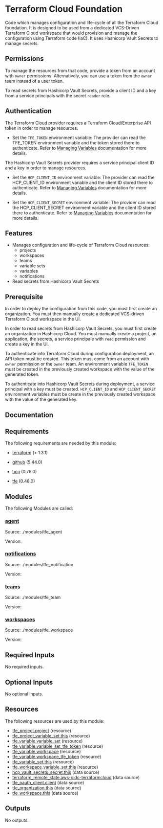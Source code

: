 <!-- BEGIN_TF_DOCS -->
# Terraform Cloud Foundation

Code which manages configuration and life-cycle of all the Terraform Cloud
foundation. It is designed to be used from a dedicated VCS-Driven Terraform
Cloud workspace that would provision and manage the configuration using
Terraform code (IaC). It uses Hashicorp Vault Secrets to manage secrets.

## Permissions

To manage the resources from that code, provide a token from an account with
`owner` permissions. Alternatively, you can use a token from the `owner` team
instead of a user token.

To read secrets from Hashicorp Vault Secrets, provide a client ID and a key
from a service principals with the secret `reader` role.

## Authentication

The Terraform Cloud provider requires a Terraform Cloud/Enterprise API token in
order to manage resources.

- Set the `TFE_TOKEN` environment variable: The provider can read the TFE\_TOKEN environment variable and the token stored there
to authenticate. Refer to [Managing Variables](https://developer.hashicorp.com/terraform/cloud-docs/workspaces/variables/managing-variables) documentation for more details.

The Hashicorp Vault Secrets provider requires a service principal client ID and
a key in order to manage resources.

- Set the `HCP_CLIENT_ID` environment variable: The provider can read the HCP\_CLIENT\_ID environment variable and the client ID stored there to authenticate. Refer to [Managing Variables](https://developer.hashicorp.com/terraform/cloud-docs/workspaces/variables/managing-variables) documentation for more details.

- Set the `HCP_CLIENT_SECRET` environment variable: The provider can read the HCP\_CLIENT\_SECRET environment variable and the client ID stored there to authenticate. Refer to [Managing Variables](https://developer.hashicorp.com/terraform/cloud-docs/workspaces/variables/managing-variables) documentation for more details.

## Features

- Manages configuration and life-cycle of Terraform Cloud resources:
  - projects
  - workspaces
  - teams
  - variable sets
  - variables
  - notifications
- Read secrets from Hashicorp Vault Secrets

## Prerequisite

In order to deploy the configuration from this code, you must first create
an organization. You must then manually create a dedicated VCS-driven
Terraform Cloud workspace in the UI.

In order to read secrets from Hashicorp Vault Secrets, you must first create
an organization in Hashicorp Cloud. You must manually create a project, an
application, the secrets, a service principale with `read` permission
and create a key in the UI.

To authenticate into Terraform Cloud during configuration deployment, an
API token must be created. This token must come from an account with `owner`
permission or the `owner` team. An environment variable `TFE_TOKEN` must be
created in the previously created workspace with the value of the generated token.

To authenticate into Hashicorp Vault Secrets during deployment, a service
principal with a key must be created. `HCP_CLIENT_ID` and `HCP_CLIENT_SECRET`
environment variables must be create in the previously created workspace with
the value of the generated key.

## Documentation

## Requirements

The following requirements are needed by this module:

- <a name="requirement_terraform"></a> [terraform](#requirement\_terraform) (> 1.3.1)

- <a name="requirement_github"></a> [github](#requirement\_github) (5.44.0)

- <a name="requirement_hcp"></a> [hcp](#requirement\_hcp) (0.76.0)

- <a name="requirement_tfe"></a> [tfe](#requirement\_tfe) (0.48.0)

## Modules

The following Modules are called:

### <a name="module_agent"></a> [agent](#module\_agent)

Source: ./modules/tfe_agent

Version:

### <a name="module_notifications"></a> [notifications](#module\_notifications)

Source: ./modules/tfe_notification


Version:

### <a name="module_teams"></a> [teams](#module\_teams)

Source: ./modules/tfe_team

Version:

### <a name="module_workspaces"></a> [workspaces](#module\_workspaces)

Source: ./modules/tfe_workspace

Version:

## Required Inputs

No required inputs.

## Optional Inputs

No optional inputs.

## Resources

The following resources are used by this module:

- [tfe_project.project](https://registry.terraform.io/providers/hashicorp/tfe/0.48.0/docs/resources/project) (resource)
- [tfe_project_variable_set.this](https://registry.terraform.io/providers/hashicorp/tfe/0.48.0/docs/resources/project_variable_set) (resource)
- [tfe_variable.variable_set](https://registry.terraform.io/providers/hashicorp/tfe/0.48.0/docs/resources/variable) (resource)
- [tfe_variable.variable_set_tfe_token](https://registry.terraform.io/providers/hashicorp/tfe/0.48.0/docs/resources/variable) (resource)
- [tfe_variable.workspace](https://registry.terraform.io/providers/hashicorp/tfe/0.48.0/docs/resources/variable) (resource)
- [tfe_variable.workspace_tfe_token](https://registry.terraform.io/providers/hashicorp/tfe/0.48.0/docs/resources/variable) (resource)
- [tfe_variable_set.this](https://registry.terraform.io/providers/hashicorp/tfe/0.48.0/docs/resources/variable_set) (resource)
- [tfe_workspace_variable_set.this](https://registry.terraform.io/providers/hashicorp/tfe/0.48.0/docs/resources/workspace_variable_set) (resource)
- [hcp_vault_secrets_secret.this](https://registry.terraform.io/providers/hashicorp/hcp/0.76.0/docs/data-sources/vault_secrets_secret) (data source)
- [terraform_remote_state.aws-oidc-terraformcloud](https://registry.terraform.io/providers/hashicorp/terraform/latest/docs/data-sources/remote_state) (data source)
- [tfe_oauth_client.client](https://registry.terraform.io/providers/hashicorp/tfe/0.48.0/docs/data-sources/oauth_client) (data source)
- [tfe_organization.this](https://registry.terraform.io/providers/hashicorp/tfe/0.48.0/docs/data-sources/organization) (data source)
- [tfe_workspace.this](https://registry.terraform.io/providers/hashicorp/tfe/0.48.0/docs/data-sources/workspace) (data source)

## Outputs

No outputs.

<!-- markdownlint-enable -->

<!-- END_TF_DOCS -->